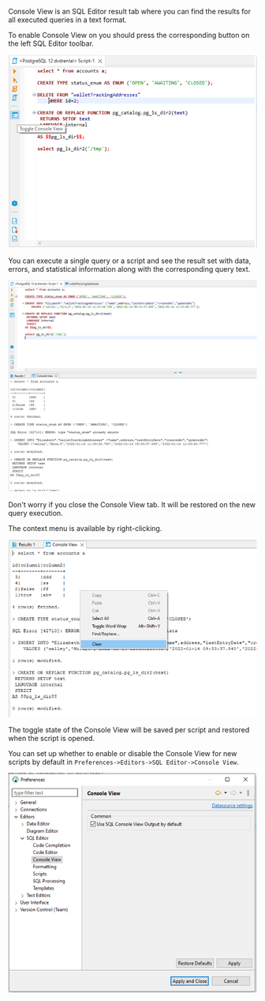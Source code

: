 Console View is an SQL Editor result tab where you can find the results for all executed queries in a text format.

To enable Console View on you should press the corresponding button on the left SQL Editor toolbar.

![](images/console_view/toggle-button.png)

You can execute a single query or a script and see the result set with data, errors, and statistical information along with the corresponding query text.

![](images/console_view/execution.png)

Don't worry if you close the Console View tab. It will be restored on the new query execution.

The context menu is available by right-clicking.

![](images/console_view/context-menu.png)

The toggle state of the Console View will be saved per script and restored when the script is opened.

You can set up whether to enable or disable the Console View for new scripts by default in `Preferences->Editors->SQL Editor->Console View`.

![](images/console_view/prefs.png)

